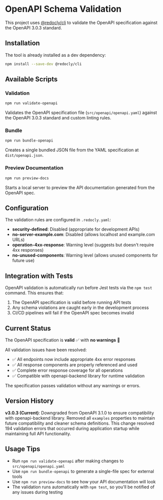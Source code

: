 # OpenAPI Schema Validation

This project uses [@redocly/cli](https://redocly.com/docs/cli/) to validate the OpenAPI specification against the OpenAPI 3.0.3 standard.

## Installation

The tool is already installed as a dev dependency:

```bash
npm install --save-dev @redocly/cli
```

## Available Scripts

### Validation
```bash
npm run validate-openapi
```
Validates the OpenAPI specification file (`src/openapi/openapi.yaml`) against the OpenAPI 3.0.3 standard and custom linting rules.

### Bundle
```bash
npm run bundle-openapi
```
Creates a single bundled JSON file from the YAML specification at `dist/openapi.json`.

### Preview Documentation
```bash
npm run preview-docs
```
Starts a local server to preview the API documentation generated from the OpenAPI spec.

## Configuration

The validation rules are configured in `.redocly.yaml`:

- **security-defined**: Disabled (appropriate for development APIs)
- **no-server-example.com**: Disabled (allows localhost and example.com URLs)
- **operation-4xx-response**: Warning level (suggests but doesn't require 4xx responses)
- **no-unused-components**: Warning level (allows unused components for future use)

## Integration with Tests

OpenAPI validation is automatically run before Jest tests via the `npm test` command. This ensures that:

1. The OpenAPI specification is valid before running API tests
2. Any schema violations are caught early in the development process
3. CI/CD pipelines will fail if the OpenAPI spec becomes invalid

## Current Status

The OpenAPI specification is **valid** ✅ with **no warnings** 🎉

All validation issues have been resolved:
- ✅ All endpoints now include appropriate 4xx error responses
- ✅ All response components are properly referenced and used
- ✅ Complete error response coverage for all operations
- ✅ Compatible with openapi-backend library for runtime validation

The specification passes validation without any warnings or errors.

## Version History

**v3.0.3 (Current)**: Downgraded from OpenAPI 3.1.0 to ensure compatibility with openapi-backend library. Removed all `examples` properties to maintain future compatibility and cleaner schema definitions. This change resolved 194 validation errors that occurred during application startup while maintaining full API functionality.

## Usage Tips

- Run `npm run validate-openapi` after making changes to `src/openapi/openapi.yaml`
- Use `npm run bundle-openapi` to generate a single-file spec for external tools
- Use `npm run preview-docs` to see how your API documentation will look
- The validation runs automatically with `npm test`, so you'll be notified of any issues during testing
